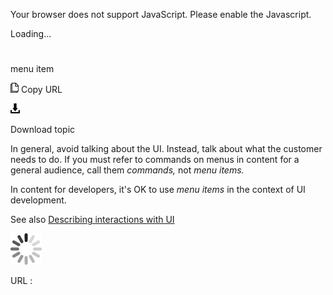 Your browser does not support JavaScript. Please enable the Javascript.

Loading...

# 

menu item

![Copy URL](menu-item_files/Copy.png)
Copy URL

![Download](menu-item_files/Download.png)

Download topic

In general, avoid talking about the UI. Instead, talk about what the customer needs to do. If you must refer to commands on menus in content for a general audience, call them *commands,* not *menu items.* 

In content for developers, it's OK to use *menu items* in the context of UI development. 

See also [Describing interactions with UI](https://worldready.cloudapp.net/Styleguide/Read?id=2700&topicid=26472)

![In progress](menu-item_files/activity-large.gif)

URL :
